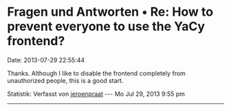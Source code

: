 Fragen und Antworten • Re: How to prevent everyone to use the YaCy frontend?
============================================================================

Date: 2013-07-29 22:55:44

Thanks. Although I like to disable the frontend completely from
unauthorized people, this is a good start.

Statistik: Verfasst von
[jeroenpraat](http://forum.yacy-websuche.de/memberlist.php?mode=viewprofile&u=8966)
--- Mo Jul 29, 2013 9:55 pm

------------------------------------------------------------------------
